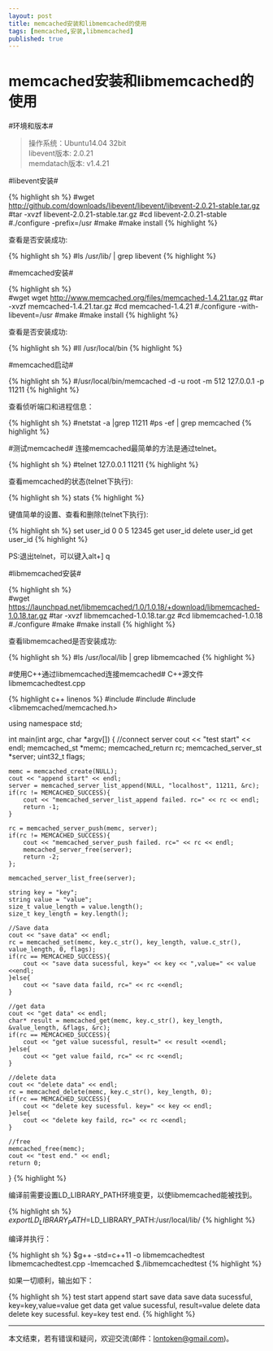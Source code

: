 ```yaml
---
layout: post  
title: memcached安装和libmemcached的使用  
tags: [memcached,安装,libmemcached]
published: true
---
```


memcached安装和libmemcached的使用  
====

#环境和版本#
>    操作系统：Ubuntu14.04 32bit  
>    libevent版本: 2.0.21  
>    memdatach版本: v1.4.21  


#libevent安装#

{% highlight sh %}
#wget http://github.com/downloads/libevent/libevent/libevent-2.0.21-stable.tar.gz
#tar -xvzf libevent-2.0.21-stable.tar.gz
#cd libevent-2.0.21-stable
#./configure -prefix=/usr
#make
#make install
{% highlight %}

<!--more-->

查看是否安装成功:  

{% highlight sh %}
#ls /usr/lib/ | grep  libevent
{% highlight %}


#memcached安装#

{% highlight sh %}  
#wget wget http://www.memcached.org/files/memcached-1.4.21.tar.gz
#tar -xvzf memcached-1.4.21.tar.gz
#cd memcached-1.4.21
#./configure -with-libevent=/usr
#make
#make install
{% highlight %}

查看是否安装成功: 

{% highlight sh %}
#ll /usr/local/bin
{% highlight %}


#memcached启动#

{% highlight sh %}
#/usr/local/bin/memcached -d -u root -m 512 127.0.0.1 -p 11211
{% highlight %}

查看侦听端口和进程信息：  

{% highlight sh %}
#netstat -a |grep 11211
#ps -ef | grep memcached
{% highlight %}


#测试memcached#
连接memcached最简单的方法是通过telnet。  

{% highlight sh %}
#telnet 127.0.0.1 11211
{% highlight %}

查看memcached的状态(telnet下执行):    

{% highlight sh %}
stats
{% highlight %}

键值简单的设置、查看和删除(telnet下执行):  

{% highlight sh %}
set user_id 0 0 5
12345
get user_id
delete user_id
get user_id
{% highlight %}

PS:退出telnet，可以键入alt+] q 


#libmemcached安装#

{% highlight sh %}  
#wget https://launchpad.net/libmemcached/1.0/1.0.18/+download/libmemcached-1.0.18.tar.gz
#tar -xvzf libmemcached-1.0.18.tar.gz
#cd libmemcached-1.0.18
#./configure
#make
#make install
{% highlight %}

查看libmemcached是否安装成功:  

{% highlight sh %}
#ls /usr/local/lib | grep libmemcached
{% highlight %}


#使用C++通过libmemcached连接memcached# 
C++源文件 libmemcachedtest.cpp  

{% highlight c++ linenos %}
#include <iostream>
#include <string>
#include <libmemcached/memcached.h>

using namespace std;

int main(int argc, char *argv[])
{
    //connect server
    cout << "test start" << endl;
    memcached_st *memc;
    memcached_return rc;
    memcached_server_st *server;
    uint32_t  flags;

    memc = memcached_create(NULL);
    cout << "append start" << endl;
    server = memcached_server_list_append(NULL, "localhost", 11211, &rc);
    if(rc != MEMCACHED_SUCCESS){
        cout << "memcached_server_list_append failed. rc=" << rc << endl;
        return -1;
    }

    rc = memcached_server_push(memc, server);
    if(rc != MEMCACHED_SUCCESS){
        cout << "memcached_server_push failed. rc=" << rc << endl;
        memcached_server_free(server);
        return -2;
    };

    memcached_server_list_free(server);

    string key = "key";
    string value = "value";
    size_t value_length = value.length();
    size_t key_length = key.length();

    //Save data
    cout << "save data" << endl;
    rc = memcached_set(memc, key.c_str(), key_length, value.c_str(), value_length, 0, flags);
    if(rc == MEMCACHED_SUCCESS){
        cout << "save data sucessful, key=" << key << ",value=" << value <<endl;
    }else{
        cout << "save data faild, rc=" << rc <<endl;
    }

    //get data
    cout << "get data" << endl;
    char* result = memcached_get(memc, key.c_str(), key_length, &value_length, &flags, &rc);
    if(rc == MEMCACHED_SUCCESS){
        cout << "get value sucessful, result=" << result <<endl;
    }else{
        cout << "get value faild, rc=" << rc <<endl;
    }

    //delete data
    cout << "delete data" << endl;
    rc = memcached_delete(memc, key.c_str(), key_length, 0);
    if(rc == MEMCACHED_SUCCESS){
        cout << "delete key sucessful. key=" << key << endl;
    }else{
        cout << "delete key faild, rc=" << rc <<endl;
    }

    //free
    memcached_free(memc);
    cout << "test end." << endl;
    return 0;
}
{% highlight %}

编译前需要设置LD_LIBRARY_PATH环境变更，以使libmemcached能被找到。 

{% highlight sh %}
$export LD_LIBRARY_PATH=$LD_LIBRARY_PATH:/usr/local/lib/
{% highlight %}
 
编译并执行：

{% highlight sh %} 
$g++ -std=c++11 -o libmemcachedtest libmemcachedtest.cpp -lmemcached
$./libmemcachedtest
{% highlight %} 
 
如果一切顺利，输出如下： 

{% highlight sh %}
test start
append start
save data
save data sucessful, key=key,value=value
get data
get value sucessful, result=value
delete data
delete key sucessful. key=key
test end.
{% highlight %}

-----------------
本文结束，若有错误和疑问，欢迎交流(邮件：lontoken@gmail.com)。  
